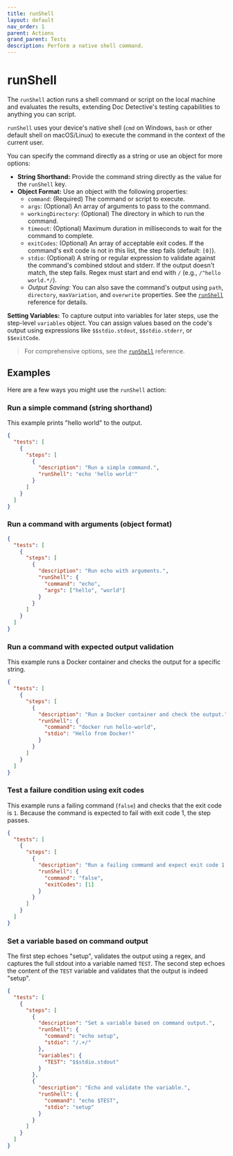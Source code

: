 ```yaml
---
title: runShell
layout: default
nav_order: 1
parent: Actions
grand_parent: Tests
description: Perform a native shell command.
---
```


# runShell

The `runShell` action runs a shell command or script on the local machine and evaluates the results, extending Doc Detective's testing capabilities to anything you can script.

`runShell` uses your device's native shell (`cmd` on Windows, `bash` or other default shell on macOS/Linux) to execute the command in the context of the current user.

You can specify the command directly as a string or use an object for more options:

- **String Shorthand:** Provide the command string directly as the value for the `runShell` key.
- **Object Format:** Use an object with the following properties:
  - `command`: (Required) The command or script to execute.
  - `args`: (Optional) An array of arguments to pass to the command.
  - `workingDirectory`: (Optional) The directory in which to run the command.
  - `timeout`: (Optional) Maximum duration in milliseconds to wait for the command to complete.
  - `exitCodes`: (Optional) An array of acceptable exit codes. If the command's exit code is not in this list, the step fails (default: `[0]`).
  - `stdio`: (Optional) A string or regular expression to validate against the command's combined stdout and stderr. If the output doesn't match, the step fails. Regex must start and end with `/` (e.g., `/^hello world.*/`).
  - *Output Saving:* You can also save the command's output using `path`, `directory`, `maxVariation`, and `overwrite` properties. See the [`runShell`](/docs/references/schemas/runshell) reference for details.
  
**Setting Variables:** To capture output into variables for later steps, use the step-level `variables` object. You can assign values based on the code's output using expressions like `$$stdio.stdout`, `$$stdio.stderr`, or `$$exitCode`.

> For comprehensive options, see the [`runShell`](/docs/references/schemas/runshell) reference.

## Examples

Here are a few ways you might use the `runShell` action:

### Run a simple command (string shorthand)

This example prints "hello world" to the output.

```json
{
  "tests": [
    {
      "steps": [
        {
          "description": "Run a simple command.",
          "runShell": "echo 'hello world'"
        }
      ]
    }
  ]
}
```

### Run a command with arguments (object format)

```json
{
  "tests": [
    {
      "steps": [
        {
          "description": "Run echo with arguments.",
          "runShell": {
            "command": "echo",
            "args": ["hello", "world"]
          }
        }
      ]
    }
  ]
}
```

### Run a command with expected output validation

This example runs a Docker container and checks the output for a specific string.

```json
{
  "tests": [
    {
      "steps": [
        {
          "description": "Run a Docker container and check the output.",
          "runShell": {
            "command": "docker run hello-world",
            "stdio": "Hello from Docker!"
          }
        }
      ]
    }
  ]
}
```

### Test a failure condition using exit codes

This example runs a failing command (`false`) and checks that the exit code is `1`. Because the command is expected to fail with exit code 1, the step passes.

```json
{
  "tests": [
    {
      "steps": [
        {
          "description": "Run a failing command and expect exit code 1.",
          "runShell": {
            "command": "false",
            "exitCodes": [1]
          }
        }
      ]
    }
  ]
}
```

### Set a variable based on command output

The first step echoes "setup", validates the output using a regex, and captures the full stdout into a variable named `TEST`. The second step echoes the content of the `TEST` variable and validates that the output is indeed "setup".

```json
{
  "tests": [
    {
      "steps": [
        {
          "description": "Set a variable based on command output.",
          "runShell": {
            "command": "echo setup",
            "stdio": "/.+/"
          },
          "variables": {
            "TEST": "$$stdio.stdout" 
          }
        },
        {
          "description": "Echo and validate the variable.",
          "runShell": {
            "command": "echo $TEST",
            "stdio": "setup"
          }
        }
      ]
    }
  ]
}
```
